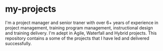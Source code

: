 # my-projects
I'm a project manager and senior traner with over 6+ years of experience in project management, training program management, instructional design and training delivery. I'm adept in Agile, Waterfall and Hybrid projects. This repository contains a some of the projects that I have led and delivered successfully. 
